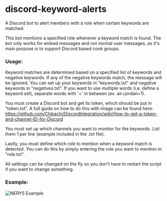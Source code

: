 # discord-keyword-alerts
A Discord bot to alert members with a role when certain keywords are matched.

This bot mentions a specified role whenever a keyword match is found. The bot only works for embed messages and not normal user messages, as it's main purpose is to support Discord based cook groups. 

### Usage:
Keyword matches are determined based on a specified list of keywords and negative keywords. If any of the negative keywords match, the message will be ignored. You can set up your keywords in "keywords.txt" and negative keywords in "negatives.txt". If you want to use multiple words (i.e. define a keyword set), separate words with '+' in between (ex. air+jordan+1).

You must create a Discord bot and get its token, which should be put in "token.txt". A full guide on how to do this with image can be found here: https://github.com/Chikachi/DiscordIntegration/wiki/How-to-get-a-token-and-channel-ID-for-Discord

You must set up which channels you want to monitor for the keywords. List them 1 per line (example included in the .txt file).

Lastly, you must define which role to mention when a keyword match is detected. You can do this by simply entering the role you want to mention in "role.txt".

All settings can be changed on the fly so you don't have to restart the script if you want to change something.

### Example:
![NERYS Example](https://i.gyazo.com/4a08077d54abfc90326f7639695955b6.png)
